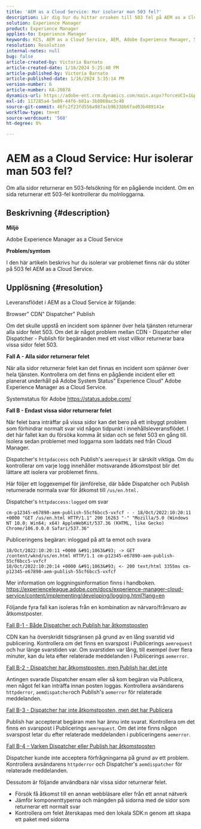 ```yaml
---
title: 'AEM as a Cloud Service: Hur isolerar man 503 fel?'
description: Lär dig hur du hittar orsaken till 503 fel på AEM as a Cloud Service.
solution: Experience Manager
product: Experience Manager
applies-to: Experience Manager
keywords: KCS, AEM as a Cloud Service, AEM, Adobe Experience Manager, 503 fel
resolution: Resolution
internal-notes: null
bug: false
article-created-by: Victoria Barnato
article-created-date: 1/16/2024 5:25:40 PM
article-published-by: Victoria Barnato
article-published-date: 1/16/2024 5:35:14 PM
version-number: 6
article-number: KA-20878
dynamics-url: https://adobe-ent.crm.dynamics.com/main.aspx?forceUCI=1&pagetype=entityrecord&etn=knowledgearticle&id=da091843-94b4-ee11-a569-6045bd006704
exl-id: 117285a4-5e09-44f6-b81a-3b8060ac3c40
source-git-commit: 46fc2f23fd556a987acb96338b6fad03b489141e
workflow-type: tm+mt
source-wordcount: '568'
ht-degree: 0%

---
```


# AEM as a Cloud Service: Hur isolerar man 503 fel?


Om alla sidor returnerar en 503-felsökning för en pågående incident. Om en sida returnerar ett 503-fel kontrollerar du molnloggarna.

## Beskrivning {#description}


<b>Miljö</b>

Adobe Experience Manager as a Cloud Service

<b>Problem/symtom</b>

I den här artikeln beskrivs hur du isolerar var problemet finns när du stöter på 503 fel AEM as a Cloud Service.


## Upplösning {#resolution}


Leveransflödet i AEM as a Cloud Service är följande:

Browser&quot; CDN&quot; Dispatcher&quot; Publish

Om det skulle uppstå en incident som spänner över hela tjänsten returnerar alla sidor felet 503. Om det är något problem mellan CDN - Dispatcher eller Dispatcher - Publish för begäranden med ett visst villkor returnerar bara vissa sidor felet 503.

<b>Fall A - Alla sidor returnerar felet</b>

När alla sidor returnerar felet kan det finnas en incident som spänner över hela tjänsten. Kontrollera om det finns en pågående incident eller ett planerat underhåll på Adobe System Status&quot; Experience Cloud&quot; Adobe Experience Manager as a Cloud Service.

Systemstatus för Adobe https://status.adobe.com/

<b>Fall B - Endast vissa sidor returnerar felet</b>

När felet bara inträffar på vissa sidor kan det bero på ett inbyggt problem som förhindrar normalt svar vid någon tidpunkt i innehållsleveransflödet. I det här fallet kan du försöka komma åt sidan och se felet 503 en gång till. Isolera sedan problemet med loggarna som laddats ned från Cloud Manager.

Dispatcher&#39;s `httpdaccess` och Publish&#39;s `aemrequest` är särskilt viktiga. Om du kontrollerar om varje logg innehåller motsvarande åtkomstpost blir det lättare att isolera var problemet finns.

Här följer ett loggexempel för jämförelse, där både Dispatcher och Publish returnerade normala svar för åtkomst till `/us/en.html.`

Dispatcher&#39;s `httpdaccess:logged` om svar


```
cm-p12345-e67890-aem-publish-55cf6bcc5-vxfcf - - 18/Oct/2022:10:20:11 +0000 "GET /us/en.html HTTP/1.1" 200 16263 "-" "Mozilla/5.0 (Windows NT 10.0; Win64; x64) AppleWebKit/537.36 (KHTML, like Gecko) Chrome/106.0.0.0 Safari/537.36"
```


Publiceringens begäran: inloggad på att ta emot och svara


```
18/Oct/2022:10:20:11 +0000 &#91;1063&#93; -> GET /content/wknd/us/en.html HTTP/1.1 cm-p12345-e67890-aem-publish-55cf6bcc5-vxfcf
18/Oct/2022:10:20:14 +0000 &#91;1063&#93; <- 200 text/html 3355ms cm-p12345-e67890-aem-publish-55cf6bcc5-vxfcf
```


Mer information om loggningsinformation finns i handboken.
https://experienceleague.adobe.com/docs/experience-manager-cloud-service/content/implementing/developing/logging.html?lang=en

Följande fyra fall kan isoleras från en kombination av närvaro/frånvaro av åtkomstposter.

<u>Fall B-1 - Både Dispatcher och Publish har åtkomstposten</u>

CDN kan ha överskridit tidsgränsen på grund av en lång svarstid vid publicering. Kontrollera om det finns en svarspost i Publicerings `aemrequest` och hur länge svarstiden var. Om svarstiden var lång, till exempel över flera minuter, kan du leta efter relaterade meddelanden i Publicerings `aemerror`.

<u>Fall B-2 - Dispatcher har åtkomstposten, men Publish har det inte</u>

Antingen svarade Dispatcher ensam eller så kom begäran via Publicera, men något fel kan inträffa innan posten loggas. Kontrollera avsändarens `httpderror`, `aemdispatcher`och Publish&#39;s `aemerror` för relaterade meddelanden.

<u>Fall B-3 - Dispatcher har inte åtkomstposten, men det har Publicera</u>

Publish har accepterat begäran men har ännu inte svarat. Kontrollera om det finns en svarspost i Publicerings `aemrequest`. Om det inte finns någon svarspost letar du efter relaterade meddelanden i publiceringens `aemerror`.

<u>Fall B-4 - Varken Dispatcher eller Publish har åtkomstposten</u>

Dispatcher kunde inte acceptera förfrågningarna på grund av ett problem. Kontrollera avsändarens `httpderror` och Dispatcher&#39;s `aemdispatcher` för relaterade meddelanden.

Dessutom är följande användbara när vissa sidor returnerar felet.

- Försök få åtkomst till en annan webbläsare eller från ett annat nätverk
- Jämför komponenttyperna och mängden på sidorna med de sidor som returnerar ett normalt svar
- Kontrollera om felet återskapas med den lokala SDK:n genom att skapa ett paket med sidorna
